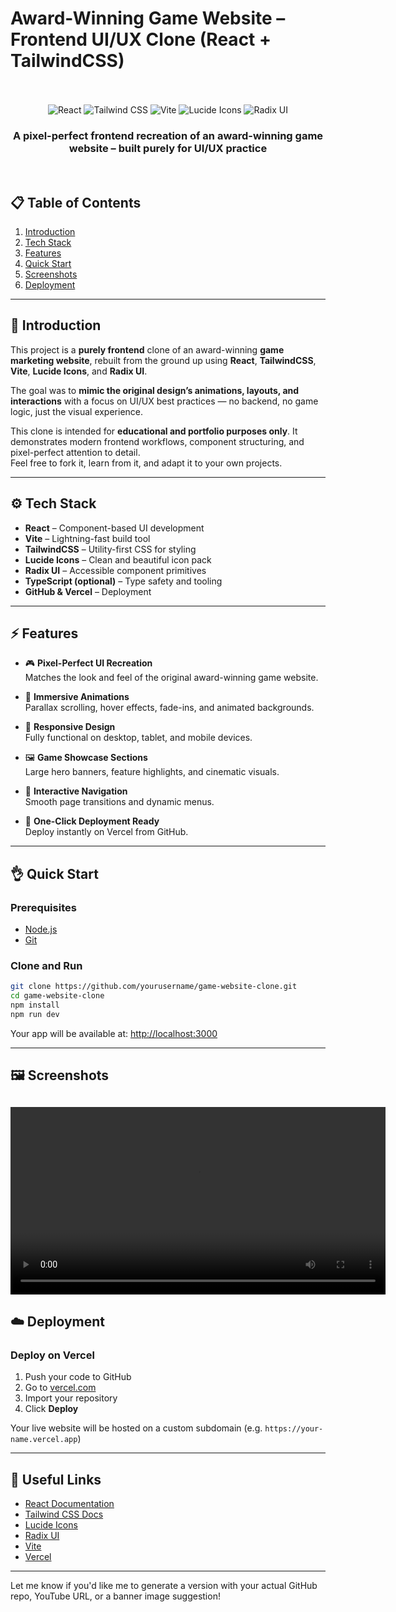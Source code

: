 # Award-Winning Game Website – Frontend UI/UX Clone (React + TailwindCSS)

<div align="center">
  <br />
  <br />
  <div>
    <img src="https://img.shields.io/badge/-React-61DAFB?style=for-the-badge&logo=react&logoColor=black" alt="React" />
    <img src="https://img.shields.io/badge/-TailwindCSS-06B6D4?style=for-the-badge&logo=tailwindcss" alt="Tailwind CSS" />
    <img src="https://img.shields.io/badge/-Vite-646CFF?style=for-the-badge&logo=vite&logoColor=white" alt="Vite" />
    <img src="https://img.shields.io/badge/-Lucide Icons-FD4D4D?style=for-the-badge&logo=lucide" alt="Lucide Icons" />
    <img src="https://img.shields.io/badge/-Radix UI-9D4EDD?style=for-the-badge&logo=data:image/svg+xml;base64..." alt="Radix UI" />
  </div>
  <h3 align="center">A pixel-perfect frontend recreation of an award-winning game website – built purely for UI/UX practice</h3>
  <br />
</div>

## 📋 Table of Contents

1. [Introduction](#-introduction)
2. [Tech Stack](#-tech-stack)
3. [Features](#-features)
4. [Quick Start](#-quick-start)
5. [Screenshots](#-screenshots)
6. [Deployment](#-deployment)

---

## 🚀 Introduction

This project is a **purely frontend** clone of an award-winning **game marketing website**, rebuilt from the ground up using **React**, **TailwindCSS**, **Vite**, **Lucide Icons**, and **Radix UI**.

The goal was to **mimic the original design’s animations, layouts, and interactions** with a focus on UI/UX best practices — no backend, no game logic, just the visual experience.

This clone is intended for **educational and portfolio purposes only**. It demonstrates modern frontend workflows, component structuring, and pixel-perfect attention to detail.  
Feel free to fork it, learn from it, and adapt it to your own projects.

---

## ⚙️ Tech Stack

- **React** – Component-based UI development
- **Vite** – Lightning-fast build tool
- **TailwindCSS** – Utility-first CSS for styling
- **Lucide Icons** – Clean and beautiful icon pack
- **Radix UI** – Accessible component primitives
- **TypeScript (optional)** – Type safety and tooling
- **GitHub & Vercel** – Deployment

---

## ⚡️ Features

- 🎮 **Pixel-Perfect UI Recreation**  
  Matches the look and feel of the original award-winning game website.

- 💫 **Immersive Animations**  
  Parallax scrolling, hover effects, fade-ins, and animated backgrounds.

- 📱 **Responsive Design**  
  Fully functional on desktop, tablet, and mobile devices.

- 🖼️ **Game Showcase Sections**  
  Large hero banners, feature highlights, and cinematic visuals.

- 🧭 **Interactive Navigation**  
  Smooth page transitions and dynamic menus.

- 🚀 **One-Click Deployment Ready**  
  Deploy instantly on Vercel from GitHub.

---

## 👌 Quick Start

### Prerequisites

- [Node.js](https://nodejs.org/)
- [Git](https://git-scm.com/)

### Clone and Run

```bash
git clone https://github.com/yourusername/game-website-clone.git
cd game-website-clone
npm install
npm run dev
```

Your app will be available at: [http://localhost:3000](http://localhost:3000)

---

## 🖼️ Screenshots

## <video src="src/assets/demo.mp4" alt="demo" controls width="600"></video>

## ☁️ Deployment

### Deploy on Vercel

1. Push your code to GitHub
2. Go to [vercel.com](https://vercel.com)
3. Import your repository
4. Click **Deploy**

Your live website will be hosted on a custom subdomain (e.g. `https://your-name.vercel.app`)

---

## 🔗 Useful Links

- [React Documentation](https://reactjs.org/)
- [Tailwind CSS Docs](https://tailwindcss.com/)
- [Lucide Icons](https://lucide.dev/)
- [Radix UI](https://www.radix-ui.com/)
- [Vite](https://vitejs.dev/)
- [Vercel](https://vercel.com/)

---

Let me know if you'd like me to generate a version with your actual GitHub repo, YouTube URL, or a banner image suggestion!

```

```
